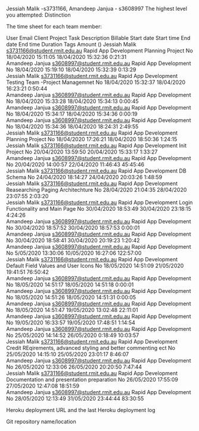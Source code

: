 Jessiah Malik -s3731166, Amandeep Janjua - s3608997
 The highest level you attempted: Distinction

 The time sheet for each team member: 
 
 User	Email	Client	Project	Task	Description	Billable	Start date	Start time	End date	End time	Duration	Tags	Amount ()
Jessiah Malik	s3731166@student.rmit.edu.au		Rapid App Development		Planning Project 	No	18/04/2020	15:11:05	18/04/2020	15:32:36	0:21:31		
Amandeep Janjua	s3608997@student.rmit.edu.au		Rapid App Development			No	18/04/2020	15:19:10	18/04/2020	15:32:39	0:13:29		
Jessiah Malik	s3731166@student.rmit.edu.au		Rapid App Development		Testing Team -Project Managemnet  	No	18/04/2020	15:32:37	18/04/2020	16:23:21	0:50:44		
Amandeep Janjua	s3608997@student.rmit.edu.au		Rapid App Development			No	18/04/2020	15:33:28	18/04/2020	15:34:13	0:00:45		
Amandeep Janjua	s3608997@student.rmit.edu.au		Rapid App Development			No	18/04/2020	15:34:17	18/04/2020	15:34:36	0:00:19		
Amandeep Janjua	s3608997@student.rmit.edu.au		Rapid App Development			No	18/04/2020	15:34:36	18/04/2020	18:24:31	2:49:55		
Jessiah Malik	s3731166@student.rmit.edu.au		Rapid App Development		Planning Project 	No	18/04/2020	17:26:21	18/04/2020	18:50:36	1:24:15		
Jessiah Malik	s3731166@student.rmit.edu.au		Rapid App Development		Init Project	No	20/04/2020	13:59:50	20/04/2020	15:33:17	1:33:27		
Amandeep Janjua	s3608997@student.rmit.edu.au		Rapid App Development			No	20/04/2020	14:00:57	22/04/2020	11:46:43	45:45:46		
Jessiah Malik	s3731166@student.rmit.edu.au		Rapid App Development		DB Schema	No	24/04/2020	18:14:27	24/04/2020	20:03:26	1:48:59		
Jessiah Malik	s3731166@student.rmit.edu.au		Rapid App Development		Reasearching Paging Architechture	No	28/04/2020	21:04:35	28/04/2020	23:07:55	2:03:20		
Jessiah Malik	s3731166@student.rmit.edu.au		Rapid App Development		Login Functionality and Main Page	No	30/04/2020	18:53:49	30/04/2020	23:18:15	4:24:26		
Amandeep Janjua	s3608997@student.rmit.edu.au		Rapid App Development			No	30/04/2020	18:57:52	30/04/2020	18:57:53	0:00:01		
Amandeep Janjua	s3608997@student.rmit.edu.au		Rapid App Development			No	30/04/2020	18:58:41	30/04/2020	20:19:23	1:20:42		
Amandeep Janjua	s3608997@student.rmit.edu.au		Rapid App Development			No	5/05/2020	13:30:06	10/05/2020	16:27:06	122:57:00		
Jessiah Malik	s3731166@student.rmit.edu.au		Rapid App Development		Default Field Values and User Icons	No	18/05/2020	14:51:09	21/05/2020	19:41:51	76:50:42		
Amandeep Janjua	s3608997@student.rmit.edu.au		Rapid App Development			No	18/05/2020	14:51:17	18/05/2020	14:51:18	0:00:01		
Amandeep Janjua	s3608997@student.rmit.edu.au		Rapid App Development			No	18/05/2020	14:51:26	18/05/2020	14:51:31	0:00:05		
Amandeep Janjua	s3608997@student.rmit.edu.au		Rapid App Development			No	18/05/2020	14:51:47	19/05/2020	13:02:48	22:11:01		
Amandeep Janjua	s3608997@student.rmit.edu.au		Rapid App Development			No	19/05/2020	16:33:57	19/05/2020	17:48:51	1:14:54		
Amandeep Janjua	s3608997@student.rmit.edu.au		Rapid App Development			No	25/05/2020	14:14:52	26/05/2020	0:18:49	10:03:57		
Jessiah Malik	s3731166@student.rmit.edu.au		Rapid App Development		Credit REqirements, advanced styling and better commenting ect	No	25/05/2020	14:15:10	25/05/2020	23:01:17	8:46:07		
Amandeep Janjua	s3608997@student.rmit.edu.au		Rapid App Development			No	26/05/2020	12:33:06	26/05/2020	20:20:50	7:47:44		
Jessiah Malik	s3731166@student.rmit.edu.au		Rapid App Development		Documentation and presentation preparation	No	26/05/2020	17:55:09	27/05/2020	12:47:08	18:51:59		
Amandeep Janjua	s3608997@student.rmit.edu.au		Rapid App Development			No	28/05/2020	12:13:49	31/05/2020	23:44:44	83:30:55		


 Heroku deployment URL and the last Heroku deployment log
 
 Git repository name/location